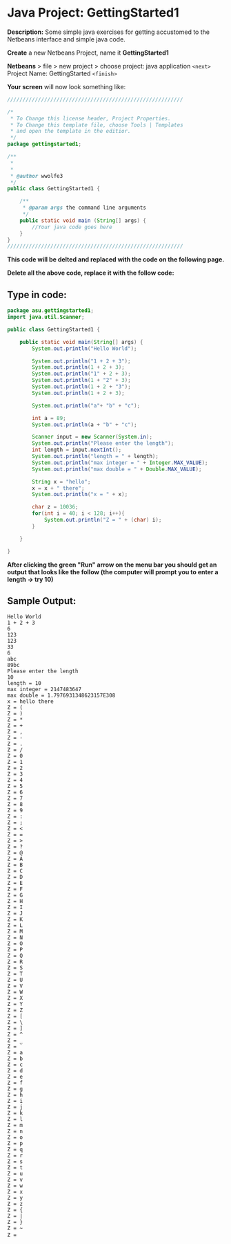 # Java Project: GettingStarted1

**Description:** Some simple java exercises for getting accustomed to the Netbeans interface and simple java code.

**Create** a new Netbeans Project, name it **GettingStarted1**

**Netbeans** &gt; file &gt; new project &gt; choose project: java application `<next>` Project Name: GettingStarted `<finish>`

**Your screen** will now look something like:

```java
/////////////////////////////////////////////////////////

/*
 * To Change this license header, Project Properties.
 * To Change this template file, choose Tools | Templates
 * and open the template in the editior.
 */
package gettingstarted1;

/**
 *
 *
 * @author wwolfe3
 */
public class GettingStarted1 {

    /**
     * @param args the command line arguments
     */
    public static void main (String[] args) {
        //Your java code goes here
    }
} 
/////////////////////////////////////////////////////////
```

**This code will be delted and replaced with the code on the following page.**

**Delete all the above code, replace it with the follow code:**

## Type in code:

```java
package asu.gettingstarted1;
import java.util.Scanner;

public class GettingStarted1 {

    public static void main(String[] args) {
        System.out.println("Hello World");

        System.out.println("1 + 2 + 3");
        System.out.println(1 + 2 + 3);
        System.out.println("1" + 2 + 3);
        System.out.println(1 + "2" + 3);
        System.out.println(1 + 2 + "3");
        System.out.println(1 + 2 + 3);

        System.out.println("a"+ "b" + "c");

        int a = 89;
        System.out.println(a + "b" + "c");

        Scanner input = new Scanner(System.in);
        System.out.println("Please enter the length");
        int length = input.nextInt();
        System.out.println("length = " + length);
        System.out.println("max integer = " + Integer.MAX_VALUE);
        System.out.println("max double = " + Double.MAX_VALUE);

        String x = "hello";
        x = x + " there";
        System.out.println("x = " + x);

        char z = 10036;
        for(int i = 40; i < 128; i++){
            System.out.println("Z = " + (char) i);
        }

    }

}
```

**After clicking the green "Run" arrow on the menu bar you should get an output that looks like the follow \(the computer will prompt you to enter a length → try 10\)**

## Sample Output:

```text
Hello World
1 + 2 + 3
6
123
123
33
6
abc
89bc
Please enter the length
10
length = 10
max integer = 2147483647
max double = 1.7976931348623157E308
x = hello there
Z = (
Z = )
Z = *
Z = +
Z = ,
Z = -
Z = .
Z = /
Z = 0
Z = 1
Z = 2
Z = 3
Z = 4
Z = 5
Z = 6
Z = 7
Z = 8
Z = 9
Z = :
Z = ;
Z = <
Z = =
Z = >
Z = ?
Z = @
Z = A
Z = B
Z = C
Z = D
Z = E
Z = F
Z = G
Z = H
Z = I
Z = J
Z = K
Z = L
Z = M
Z = N
Z = O
Z = P
Z = Q
Z = R
Z = S
Z = T
Z = U
Z = V
Z = W
Z = X
Z = Y
Z = Z
Z = [
Z = \
Z = ]
Z = ^
Z = _
Z = `
Z = a
Z = b
Z = c
Z = d
Z = e
Z = f
Z = g
Z = h
Z = i
Z = j
Z = k
Z = l
Z = m
Z = n
Z = o
Z = p
Z = q
Z = r
Z = s
Z = t
Z = u
Z = v
Z = w
Z = x
Z = y
Z = z
Z = {
Z = |
Z = }
Z = ~
Z = 
```

